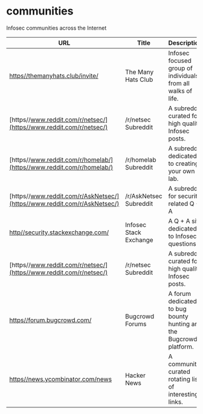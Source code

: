 # communities
Infosec communities across the Internet

| URL | Title | Description |
| --- | --- | --- |
| [https//themanyhats.club/invite/](https//themanyhats.club/invite/) | The Many Hats Club | Infosec focused group of individuals from all walks of life. |
| [https//www.reddit.com/r/netsec/](https//www.reddit.com/r/netsec/) | /r/netsec Subreddit | A subreddit curated for high quality Infosec posts. |
| [https//www.reddit.com/r/homelab/](https//www.reddit.com/r/homelab/) | /r/homelab Subreddit | A subreddit dedicated to creating your own IT lab. |
| [https//www.reddit.com/r/AskNetsec/](https//www.reddit.com/r/AskNetsec/) | /r/AskNetsec Subreddit | A subreddit for security related Q + A |
| [http//security.stackexchange.com/](http//security.stackexchange.com/) | Infosec Stack Exchange | A Q + A site dedicated to Infosec questions |
| [https//www.reddit.com/r/netsec/](https//www.reddit.com/r/netsec/) | /r/netsec Subreddit | A subreddit curated for high quality Infosec posts. |
| [https//forum.bugcrowd.com/](https//forum.bugcrowd.com/) | Bugcrowd Forums | A forum dedicated to bug bounty hunting and the Bugcrowd platform. |
| [https//news.ycombinator.com/news](https//news.ycombinator.com/news) | Hacker News | A community curated rotating list of interesting links. |
